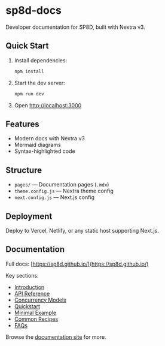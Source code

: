 # sp8d-docs

Developer documentation for SP8D, built with Nextra v3.

## Quick Start

1. Install dependencies:
   ```sh
   npm install
   ```
2. Start the dev server:
   ```sh
   npm run dev
   ```
3. Open [http://localhost:3000](http://localhost:3000)

## Features

- Modern docs with Nextra v3
- Mermaid diagrams
- Syntax-highlighted code

## Structure

- `pages/` — Documentation pages (`.mdx`)
- `theme.config.js` — Nextra theme config
- `next.config.js` — Next.js config

## Deployment

Deploy to Vercel, Netlify, or any static host supporting Next.js.

## Documentation

Full docs: [https://sp8d.github.io/](https://sp8d.github.io/)

Key sections:

- [Introduction](https://sp8d.github.io/introduction/what-is-sp8d)
- [API Reference](https://sp8d.github.io/api-reference/channel-api)
- [Concurrency Models](https://sp8d.github.io/principles/concurrency-models)
- [Quickstart](https://sp8d.github.io/quickstart/installation)
- [Minimal Example](https://sp8d.github.io/quickstart/minimal-example)
- [Common Recipes](https://sp8d.github.io/quickstart/common-recipes)
- [FAQs](https://sp8d.github.io/guides-and-howtos/faqs)

Browse the [documentation site](https://sp8d.github.io/) for more.

